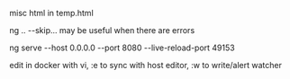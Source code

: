 
misc html in temp.html

ng .. --skip... may be useful when there are errors

ng serve --host 0.0.0.0 --port 8080 --live-reload-port 49153

edit in docker with vi, :e to sync with host editor, :w to write/alert watcher

